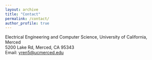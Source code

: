 ```yaml
---
layout: archive
title: "Contact"
permalink: /contact/
author_profile: true
---
```

Electrical Engineering and Computer Science, University of California, Merced<br>
5200 Lake Rd, Merced, CA 95343<br>
Email: yren5@ucmerced.edu
